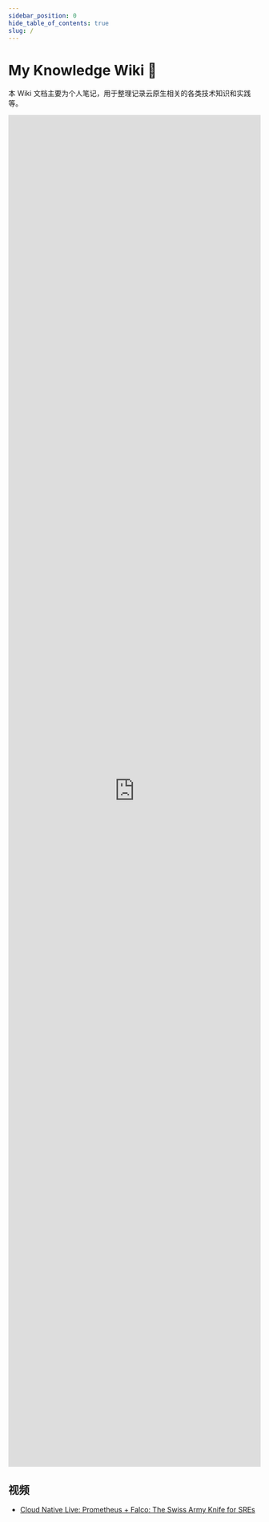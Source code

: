 ```yaml
---
sidebar_position: 0
hide_table_of_contents: true
slug: /
---
```

# My Knowledge Wiki 🎉

本 Wiki 文档主要为个人笔记，用于整理记录云原生相关的各类技术知识和实践等。


<iframe src="https://roadmap.sh/devops" scrolling="no" height="2700" width="100%" frameborder="0"></iframe>


## 视频
- [Cloud Native Live: Prometheus + Falco: The Swiss Army Knife for SREs](https://www.youtube.com/watch?v=AeeXSm0Zzfk)
